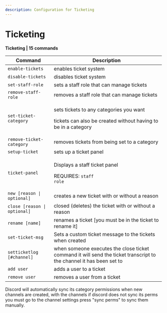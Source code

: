 ```yaml
---
description: Configuration for Ticketing
---
```


# Ticketing

**Ticketing | 15 commands**

| Command                      | Description                                                                                                         |
| ---------------------------- | ------------------------------------------------------------------------------------------------------------------- |
| `enable-tickets`             | enables ticket system                                                                                               |
| `disable-tickets`            | disables ticket system                                                                                              |
| `set-staff-role`             | sets a staff role that can manage tickets                                                                           |
| `remove-staff-role`          | removes a staff role that can manage tickets                                                                        |
| `set-ticket-category`        | <p>sets tickets to any categories you want</p><p>tickets can also be created without having to be in a category</p> |
| `remove-ticket-category`     | removes tickets from being set to a category                                                                        |
| `setup-ticket`               | sets up a ticket panel                                                                                              |
| `ticket-panel`               | <p>Displays a staff ticket panel</p><p>REQUIRES: <code>staff role</code></p>                                        |
| `new [reason \| optional]`   | creates a new ticket with or without a reason                                                                       |
| `close [reason \| optional]` | closed (deletes) the ticket with or without a reason                                                                |
| `rename [name]`              | renames a ticket \[you must be in the ticket to rename it]                                                          |
| `set-ticket-msg`             | Sets a custom ticket message to the tickets when created                                                            |
| `setticketlog [#channel]`    | when someone executes the close ticket command it will send the ticket transcript to the channel it has been set to |
| `add user`                   | adds a user to a ticket                                                                                             |
| `remove user`                | removes a user from a ticket                                                                                        |

Discord will automatically sync its category permissions when new channels are created, with the channels if discord does not sync its perms you must go to the channel settings press "sync perms" to sync them manually.

